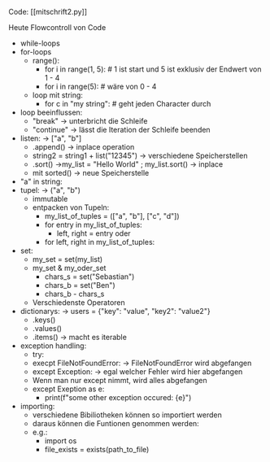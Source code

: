Code: [[mitschrift2.py]]

Heute Flowcontroll von Code
- while-loops
- for-loops
	- range(): 
		- for i in range(1, 5):  # 1 ist start und 5 ist exklusiv der Endwert von 1 - 4
		- for i in range(5): # wäre von 0 - 4
	- loop mit string:
		- for c in "my string": # geht jeden Character durch
- loop beeinflussen:
	- "break" -> unterbricht die Schleife
	- "continue" -> lässt die Iteration der Schleife beenden
- listen: -> ["a", "b"]
	- .append() -> inplace operation
	- string2 = string1 + list("12345") -> verschiedene Speicherstellen 
	- .sort() ->my_list = "Hello World" ; my_list.sort() -> inplace
	- mit sorted() -> neue Speicherstelle 
- "a" in string:
- tupel: -> ("a", "b")
	- immutable
	- entpacken von Tupeln: 
		- my_list_of_tuples = (["a", "b"], ["c", "d"])
		- for entry in my_list_of_tuples:
			- left, right = entry
		oder
		- for left, right in my_list_of_tuples:
- set:
	- my_set = set(my_list)
	- my_set & my_oder_set
		- chars_s = set("Sebastian")
		- chars_b = set("Ben")
		- chars_b - chars_s
	- Verschiedenste Operatoren
- dictionarys: -> users = {"key": "value", "key2": "value2"}
	- .keys()
	- .values()
	- .items() -> macht es iterable 
- exception handling:
	- try:
	- execpt FileNotFoundError: -> FileNotFoundError wird abgefangen 
	- except Exception: -> egal welcher Fehler wird hier abgefangen
	- Wenn man nur except nimmt, wird alles abgefangen
	- except Exeption as e:
		- print(f"some other exception occured: {e}")
- importing:
	- verschiedene Bibiliotheken können so importiert werden
	- daraus können die Funtionen genommen werden:
	- e.g.:
		- import os
		- file_exists = exists(path_to_file)